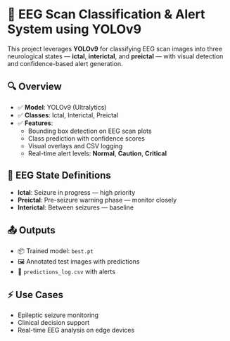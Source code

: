 # 🧠 EEG Scan Classification & Alert System using YOLOv9

This project leverages **YOLOv9** for classifying EEG scan images into three neurological states — **ictal**, **interictal**, and **preictal** — with visual detection and confidence-based alert generation.

## 🔍 Overview
- ✅ **Model**: YOLOv9 (Ultralytics)
- ✅ **Classes**: Ictal, Interictal, Preictal
- ✅ **Features**:
  - Bounding box detection on EEG scan plots
  - Class prediction with confidence scores
  - Visual overlays and CSV logging
  - Real-time alert levels: **Normal**, **Caution**, **Critical**

## 🧠 EEG State Definitions
- **Ictal**: Seizure in progress — high priority
- **Preictal**: Pre-seizure warning phase — monitor closely
- **Interictal**: Between seizures — baseline

## 📤 Outputs
- 📦 Trained model: `best.pt`
- 🖼️ Annotated test images with predictions
- 📄 `predictions_log.csv` with alerts

## ⚡ Use Cases
- Epileptic seizure monitoring
- Clinical decision support
- Real-time EEG analysis on edge devices
